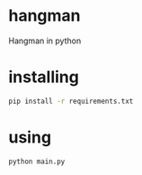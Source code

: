 # hangman
Hangman in python

# installing
```sh
pip install -r requirements.txt
```

# using
```sh
python main.py
```